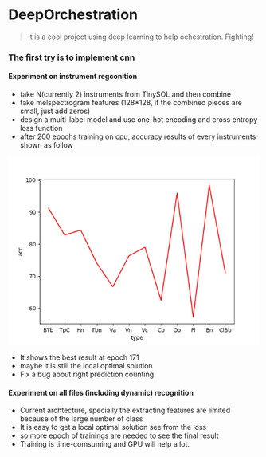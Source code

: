 # DeepOrchestration

> It is a cool project using deep learning to help ochestration. Fighting!


### The first try is to implement cnn
#### Experiment on instrument regconition 
- take N(currently 2) instruments from TinySOL and then combine 
- take melspectrogram features (128*128, if the combined pieces are small, just add zeros)
- design a multi-label model and use one-hot encoding and cross entropy loss function 
- after 200 epochs training on cpu, accuracy results of every instruments shown as follow

![inst](./specific_acc_inst.png) 

- It shows the best result at epoch 171
- maybe it is still the local optimal solution
- Fix a bug about right prediction counting 

#### Experiment on all files (including dynamic) recognition
- Current archtecture, specially the extracting features are limited because of the large number of class 
- It is easy to get a local optimal solution see from the loss
- so more epoch of trainings are needed to see the final result
- Training is time-comsuming and GPU will help a lot. 



